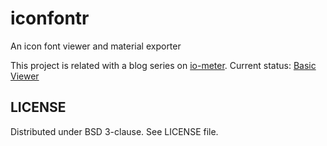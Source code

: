 iconfontr
=========

An icon font viewer and material exporter

This project is related with a blog series on [io-meter](http://io-meter.com/categories/iconfontr/).
Current status: [Basic Viewer](http://io-meter.com/2014/04/12/iconfontr-1)

## LICENSE
Distributed under BSD 3-clause. See LICENSE file.
